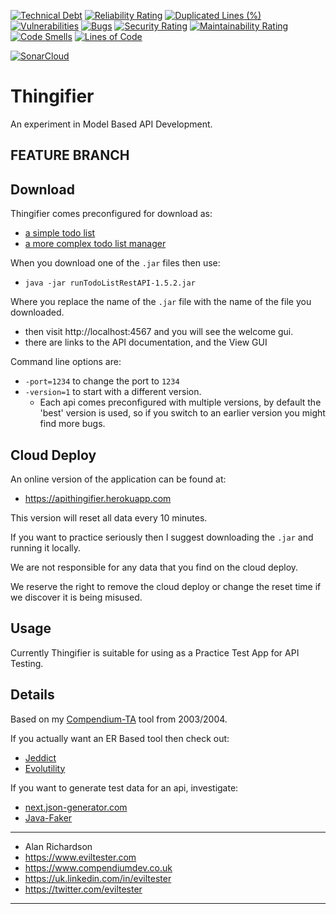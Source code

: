 [![Technical Debt](https://sonarcloud.io/api/project_badges/measure?project=tjlatehjr_thingifier&metric=sqale_index)](https://sonarcloud.io/summary/new_code?id=tjlatehjr_thingifier)
[![Reliability Rating](https://sonarcloud.io/api/project_badges/measure?project=tjlatehjr_thingifier&metric=reliability_rating)](https://sonarcloud.io/summary/new_code?id=tjlatehjr_thingifier)
[![Duplicated Lines (%)](https://sonarcloud.io/api/project_badges/measure?project=tjlatehjr_thingifier&metric=duplicated_lines_density)](https://sonarcloud.io/summary/new_code?id=tjlatehjr_thingifier)
[![Vulnerabilities](https://sonarcloud.io/api/project_badges/measure?project=tjlatehjr_thingifier&metric=vulnerabilities)](https://sonarcloud.io/summary/new_code?id=tjlatehjr_thingifier)
[![Bugs](https://sonarcloud.io/api/project_badges/measure?project=tjlatehjr_thingifier&metric=bugs)](https://sonarcloud.io/summary/new_code?id=tjlatehjr_thingifier)
[![Security Rating](https://sonarcloud.io/api/project_badges/measure?project=tjlatehjr_thingifier&metric=security_rating)](https://sonarcloud.io/summary/new_code?id=tjlatehjr_thingifier)
[![Maintainability Rating](https://sonarcloud.io/api/project_badges/measure?project=tjlatehjr_thingifier&metric=sqale_rating)](https://sonarcloud.io/summary/new_code?id=tjlatehjr_thingifier)
[![Code Smells](https://sonarcloud.io/api/project_badges/measure?project=tjlatehjr_thingifier&metric=code_smells)](https://sonarcloud.io/summary/new_code?id=tjlatehjr_thingifier)
[![Lines of Code](https://sonarcloud.io/api/project_badges/measure?project=tjlatehjr_thingifier&metric=ncloc)](https://sonarcloud.io/summary/new_code?id=tjlatehjr_thingifier)

[![SonarCloud](https://sonarcloud.io/images/project_badges/sonarcloud-white.svg)](https://sonarcloud.io/summary/new_code?id=tjlatehjr_thingifier)

# Thingifier

An experiment in Model Based API Development.

## FEATURE BRANCH

## Download

Thingifier comes preconfigured for download as:

- [a simple todo list](https://github.com/eviltester/thingifier/releases/download/v1.5.2/runTodoListRestAPI-1.5.2.jar)
- [a more complex todo list manager](https://github.com/eviltester/thingifier/releases/download/v1.5.2/runTodoManagerRestAPI-1.5.2.jar)

When you download one of the `.jar` files then use:

- `java -jar runTodoListRestAPI-1.5.2.jar`

Where you replace the name of the `.jar` file with the name of the file you downloaded.

- then visit http://localhost:4567 and you will see the welcome gui.
- there are links to the API documentation, and the View GUI

Command line options are:

- `-port=1234` to change the port to `1234`
- `-version=1` to start with a different version.
    - Each api comes preconfigured with multiple versions, by default the 'best' version is used, so if you switch to an earlier version you might find more bugs.

## Cloud Deploy

An online version of the application can be found at:

- https://apithingifier.herokuapp.com

This version will reset all data every 10 minutes.

If you want to practice seriously then I suggest downloading the `.jar` and running it locally.

We are not responsible for any data that you find on the cloud deploy.

We reserve the right to remove the cloud deploy or change the reset time if we discover it is being misused.

## Usage

Currently Thingifier is suitable for using as a Practice Test App for API Testing.
    
## Details

Based on my [Compendium-TA](https://www.compendiumdev.co.uk/page.php?title=compendiumta) tool from 2003/2004.

If you actually want an ER Based tool then check out:

- [Jeddict](https://jeddict.github.io/)
- [Evolutility](http://www.evolutility.org/index.aspx)

If you want to generate test data for an api, investigate:

- [next.json-generator.com](https://next.json-generator.com/)
- [Java-Faker](https://github.com/DiUS/java-faker)

---

- Alan Richardson
- https://www.eviltester.com
- https://www.compendiumdev.co.uk
- https://uk.linkedin.com/in/eviltester
- https://twitter.com/eviltester

---

